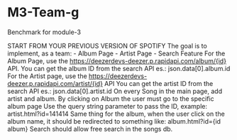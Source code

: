 # M3-Team-g
Benchmark for module-3


 START FROM YOUR PREVIOUS VERSION OF SPOTIFY
            The goal is to implement, as a team:
            - Album Page
            - Artist Page
            - Search Feature
            For the Album Page, use the https://deezerdevs-deezer.p.rapidapi.com/album/{id} API.
            You can get the album ID from the search API es.: json.data[0].album.id
            For the Artist page, use the https://deezerdevs-deezer.p.rapidapi.com/artist/{id} API
            You can get the artist ID from the search API es.: json.data[0].artist.id
            On every Song in the main page, add artist and album. 
            By clicking on Album the user must go to the specific album page
            Use the query string parameter to pass the ID, example:
            artist.html?id=141414
            Same thing for the album, when the user click on the album name, it should be redirected to something like:
            album.html?id={id album}
            Search should allow free search in the songs db. 

